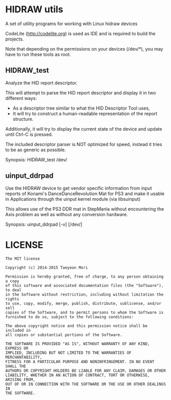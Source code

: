 HIDRAW utils
============
A set of utility programs for working with Linux hidraw devices

CodeLite (http://codelite.org) is used as IDE and is required to build the projects.

Note that depending on the permissions on your devices (/dev/\*), you may have to run these tools as root.

HIDRAW\_test
-----------
Analyze the HID report descriptor.

This will attempt to parse the HID report descriptor and display it in two different ways:
* As a descriptor tree similar to what the HID Descriptor Tool uses,
* It will try to construct a human-readable representation of the report structure.

Additionally, it will try to display the current state of the device and update until Ctrl-C is pressed.

The included descriptor parser is NOT optimized for speed, instead it tries to be as generic as possible.

Synopsis: HIDRAW\_test /dev/<hidraw device>

uinput\_ddrpad
--------------
Use the HIDRAW device to get vendor specific information from input reports of Konami's
DanceDanceRevolution Mat for PS3 and make it usable in Applications
through the uinput kernel module (via libsuinput)

This allows use of the PS3 DDR mat in StepMania without encountering the Axis problem
as well as without any conversion hardware.

Synopsis: uinput\_ddrpad [-v] [/dev/<hidraw device>]

LICENSE
=======
    The MIT license

    Copyright (c) 2014-2015 Taeyeon Mori

    Permission is hereby granted, free of charge, to any person obtaining a copy
    of this software and associated documentation files (the "Software"), to deal
    in the Software without restriction, including without limitation the rights
    to use, copy, modify, merge, publish, distribute, sublicense, and/or sell
    copies of the Software, and to permit persons to whom the Software is
    furnished to do so, subject to the following conditions:

    The above copyright notice and this permission notice shall be included in
    all copies or substantial portions of the Software.

    THE SOFTWARE IS PROVIDED "AS IS", WITHOUT WARRANTY OF ANY KIND, EXPRESS OR
    IMPLIED, INCLUDING BUT NOT LIMITED TO THE WARRANTIES OF MERCHANTABILITY,
    FITNESS FOR A PARTICULAR PURPOSE AND NONINFRINGEMENT. IN NO EVENT SHALL THE
    AUTHORS OR COPYRIGHT HOLDERS BE LIABLE FOR ANY CLAIM, DAMAGES OR OTHER
    LIABILITY, WHETHER IN AN ACTION OF CONTRACT, TORT OR OTHERWISE, ARISING FROM,
    OUT OF OR IN CONNECTION WITH THE SOFTWARE OR THE USE OR OTHER DEALINGS IN
    THE SOFTWARE.

